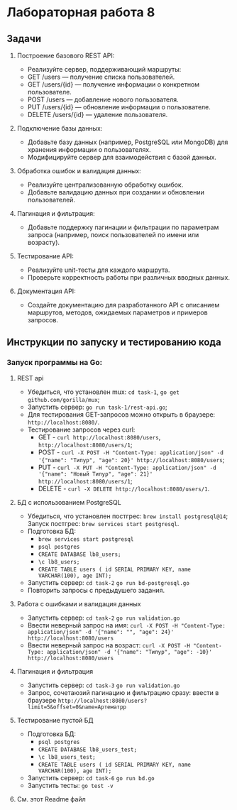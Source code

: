 # Лабораторная работа 8

## Задачи

1. Построение базового REST API:

   - Реализуйте сервер, поддерживающий маршруты:
   - GET /users — получение списка пользователей.
   - GET /users/{id} — получение информации о конкретном пользователе.
   - POST /users — добавление нового пользователя.
   - PUT /users/{id} — обновление информации о пользователе.
   - DELETE /users/{id} — удаление пользователя.

2. Подключение базы данных:

   - Добавьте базу данных (например, PostgreSQL или MongoDB) для хранения информации о пользователях.
   - Модифицируйте сервер для взаимодействия с базой данных.

3. Обработка ошибок и валидация данных:

   - Реализуйте централизованную обработку ошибок.
   - Добавьте валидацию данных при создании и обновлении пользователей.

4. Пагинация и фильтрация:

   - Добавьте поддержку пагинации и фильтрации по параметрам запроса (например, поиск пользователей по имени или возрасту).

5. Тестирование API:

   - Реализуйте unit-тесты для каждого маршрута.
   - Проверьте корректность работы при различных вводных данных.

6. Документация API:
   - Создайте документацию для разработанного API с описанием маршрутов, методов, ожидаемых параметров и примеров запросов.

## Инструкции по запуску и тестированию кода

### Запуск программы на Go:

1. REST api

   - Убедиться, что установлен mux: `cd task-1`, `go get github.com/gorilla/mux`;
   - Запустить сервер: `go run task-1/rest-api.go`;
   - Для тестирования GET-запросов можно открыть в браузере: `http://localhost:8080/`.
   - Тестирование запросов через curl:
     - GET - `curl http://localhost:8080/users`, `http://localhost:8080/users/1`;
     - POST - `curl -X POST -H "Content-Type: application/json" -d '{"name": "Типур", "age": 20}' http://localhost:8080/users`;
     - PUT - `curl -X PUT -H "Content-Type: application/json" -d '{"name": "Новый Типур", "age": 21}' http://localhost:8080/users/1`;
     - DELETE - `curl -X DELETE http://localhost:8080/users/1`.

2. БД с использованием PostgreSQL
   - Убедиться, что установлен постгрес: `brew install postgresql@14`; Запуск постгрес: `brew services start postgresql`.
   - Подготовка БД:
     - `brew services start postgresql`
     - `psql postgres`
     - `CREATE DATABASE lb8_users;`
     - `\c lb8_users;`
     - `CREATE TABLE users ( id SERIAL PRIMARY KEY, name VARCHAR(100), age INT);`
   - Запустить сервер: `cd task-2` `go run bd-postgresql.go`
   - Повторить запросы с предыдушего задания.
3. Работа с ошибками и валидация данных
   - Запустить сервер: `cd task-2` `go run validation.go`
   - Ввести неверный запрос на имя: `curl -X POST -H "Content-Type: application/json" -d '{"name": "", "age": 24}' http://localhost:8080/users`
   - Ввести неверный запрос на возраст: `curl -X POST -H "Content-Type: application/json" -d '{"name": "Типур", "age": -10}' http://localhost:8080/users`
4. Пагинация и фильтрация
   - Запустить сервер: `cd task-3` `go run validation.go`
   - Запрос, сочетаюзий пагинацию и фильтрацию сразу: ввести в браузере `http://localhost:8080/users?limit=5&offset=0&name=Артематрр`
5. Тестирование пустой БД
   - Подготовка БД:
     - `psql postgres`
     - `CREATE DATABASE lb8_users_test;`
     - `\c lb8_users_test;`
     - `CREATE TABLE users ( id SERIAL PRIMARY KEY, name VARCHAR(100), age INT);`
   - Запустить сервер: `cd task-6` `go run bd.go`
   - Запустить тесты: `go test -v`
6. См. этот Readme файл
